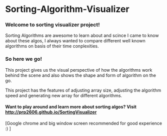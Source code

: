 # Sorting-Algorithm-Visualizer

### Welcome to sorting visualizer project!

Sorting Algorithms are awesome to learn about and scince I came to know about these algos, I always wanted to compare different well known algorithms on basis of their time conplexities.

### So here we go!
This project gives us the visual perspective of how the algorithms work behind the scene and also shows the shape and form of algorithm on the go.

This project has the features of adjusting array size, adjusting the algorithm speed and generating new array for different algorithms.

#### Want to play around and learn more about sorting algos? Visit http://prp2606.github.io/SortingVisualizer 
[Google chrome and big window screen recommended for good experience :) ]
